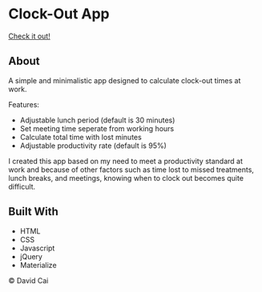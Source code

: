 # Clock-Out App

[Check it out!](https://davidxcai.github.io/clock-out-2/)

## About

A simple and minimalistic app designed to calculate clock-out times at work.

Features:
- Adjustable lunch period (default is 30 minutes)
- Set meeting time seperate from working hours
- Calculate total time with lost minutes
- Adjustable productivity rate (default is 95%)

I created this app based on my need to meet a productivity standard at work and because of other factors such as time lost to missed treatments, lunch breaks, and meetings, knowing when to clock out becomes quite difficult.

## Built With

- HTML
- CSS
- Javascript
- jQuery
- Materialize

© David Cai
